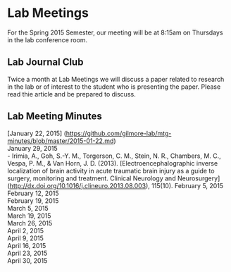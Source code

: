 # Lab Meetings
For the Spring 2015 Semester, our meeting will be at 8:15am on Thursdays in the lab conference room. 

## Lab Journal Club

Twice a month at Lab Meetings we will discuss a paper related to research in the lab or of interest to the student who is presenting the paper. Please read thie article and be prepared to discuss.

## Lab Meeting Minutes

[January 22, 2015] (https://github.com/gilmore-lab/mtg-minutes/blob/master/2015-01-22.md)  
January 29, 2015  
     - Irimia, A., Goh, S.-Y. M., Torgerson, C. M., Stein, N. R., Chambers, M. C., Vespa, P. M., & Van Horn, J. D. (2013). [Electroencephalographic inverse localization of brain activity in acute traumatic brain injury as a guide to surgery, monitoring and treatment. Clinical Neurology and Neurosurgery] (http://dx.doi.org/10.1016/j.clineuro.2013.08.003), 115(10).
February 5, 2015  
February 12, 2015  
February 19, 2015  
March 5, 2015  
March 19, 2015  
March 26, 2015  
April 2, 2015  
April 9, 2015  
April 16, 2015  
April 23, 2015  
April 30, 2015





